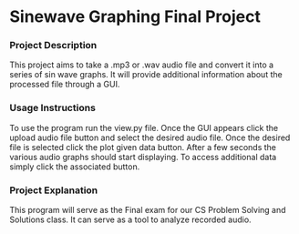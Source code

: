 # Sinewave Graphing Final Project
### Project Description
This project aims to take a .mp3 or .wav audio file and convert it into a series of sin wave graphs.
It will provide additional information about the processed file through a GUI.

### Usage Instructions
To use the program run the view.py file. Once the GUI appears click the upload audio file button and select the desired audio file. Once the desired file is selected click the plot given data button. 
After a few seconds the various audio graphs should start displaying. To access additional data simply click the associated button.

### Project Explanation
This program will serve as the Final exam for our CS Problem Solving and Solutions class. It can serve as a tool to analyze recorded audio.
